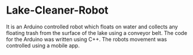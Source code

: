 # Lake-Cleaner-Robot
It is an Arduino controlled robot which floats on water and collects any floating trash from the surface of the lake using a conveyor belt. The code for the Arduino was written using C++. The robots movement was controlled using a mobile app.
